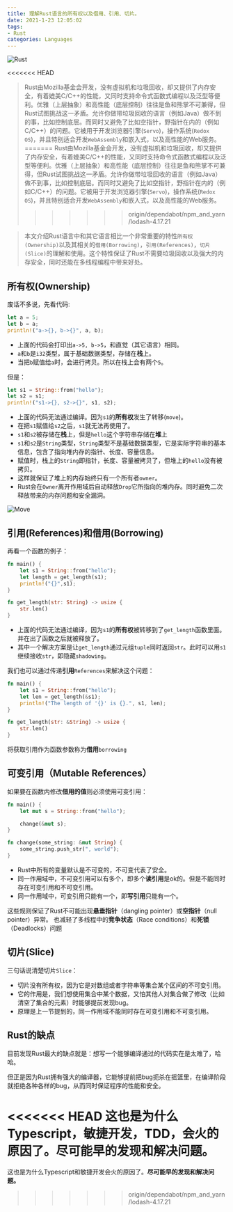 ```yaml
---
title: 理解Rust语言的所有权以及借用、引用、切片。
date: 2021-1-23 12:05:02
tags:
- Rust
categories: Languages
---
```


![Rust](https://www.rust-lang.org/static/images/rust-logo-blk.svg)

<<<<<<< HEAD
> Rust由Mozilla基金会开发，没有虚拟机和垃圾回收，却又提供了内存安全，有着媲美C/C++的性能，又同时支持命令式函数式编程以及泛型等便利。优雅（上层抽象）和高性能（底层控制）往往是鱼和熊掌不可兼得，但Rust试图挑战这一矛盾。允许你做带垃圾回收的语言（例如Java）做不到的事，比如控制底层。而同时又避免了比如空指针，野指针在内的（例如C/C++）的问题。它被用于开发浏览器引擎(`Servo`)，操作系统(`Redox OS`)，并且特别适合开发`WebAssembly`和嵌入式，以及高性能的Web服务。
=======
> Rust由Mozilla基金会开发，没有虚拟机和垃圾回收，却又提供了内存安全，有着媲美C/C++的性能，又同时支持命令式函数式编程以及泛型等便利。优雅（上层抽象）和高性能（底层控制）往往是鱼和熊掌不可兼得，但Rust试图挑战这一矛盾。允许你做带垃圾回收的语言（例如Java）做不到事，比如控制底层。而同时又避免了比如空指针，野指针在内的（例如C/C++）的问题。它被用于开发浏览器引擎(`Servo`)，操作系统(`Redox OS`)，并且特别适合开发`WebAssembly`和嵌入式，以及高性能的Web服务。
>>>>>>> origin/dependabot/npm_and_yarn/lodash-4.17.21

> 本文介绍Rust语言中和其它语言相比一个非常重要的特性`所有权(Ownership)`以及其相关的`借用(Borrowing)`，`引用(References)`，`切片(Slice)`的理解和使用。这个特性保证了Rust不需要垃圾回收以及强大的内存安全，同时还能在多线程编程中带来好处。

<!--more-->

## 所有权(Ownership)

废话不多说，先看代码:

```Rust
let a = 5;
let b = a;
println!("a->{}, b->{}", a, b);
```
- 上面的代码会打印出`a->5, b->5`，和直觉（其它语言）相同。
- `a`和`b`是`i32`类型，属于基础数据类型，存储在**栈**上。
- 当把`b`赋值给`a`时，会进行拷贝。所以在栈上会有两个`5`。

但是：

```Rust
let s1 = String::from("hello");
let s2 = s1;
println!("s1->{}, s2->{}", s1, s2);
```

- 上面的代码无法通过编译。因为`s1`的**所有权**发生了转移(`move`)。
- 在把`s1`赋值给`s2`之后，`s1`就无法再使用了。
- `s1`和`s2`被存储在**栈**上，但是`hello`这个字符串存储在**堆**上
- `s1`和`s2`是`String`类型，`String`类型不是基础数据类型，它是实际字符串的基本信息，包含了指向堆内存的指针、长度、容量信息。
- 赋值时，栈上的`String`即指针，长度、容量被拷贝了，但堆上的`hello`没有被拷贝。
- 这样就保证了堆上的内存始终只有一个所有者`owner`。
- Rust会在`Owner`离开作用域后自动释放`Drop`它所指向的堆内存。同时避免二次释放带来的内存问题和安全漏洞。

![Move](https://doc.rust-lang.org/book/img/trpl04-04.svg)

## 引用(References)和借用(Borrowing)

再看一个函数的例子：

```Rust
fn main() {
    let s1 = String::from("hello");
    let length = get_length(s1);
    println!("{}",s1);
}

fn get_length(str: String) -> usize {
    str.len()
}
```
- 上面的代码无法通过编译，因为`s1`的**所有权**被转移到了`get_length`函数里面。并在出了函数之后就被释放了。
- 其中一个解决方案是让`get_length`通过元组`tuple`同时返回`str`。此时可以用`s1`继续接收`str`，即隐藏`shadowing`。

我们也可以通过传递**引用**`References`来解决这个问题：

```Rust
fn main() {
    let s1 = String::from("hello");
    let len = get_length(&s1);
    println!("The length of '{}' is {}.", s1, len);
}

fn get_length(str: &String) -> usize {
    str.len()
}
```

将获取引用作为函数参数称为**借用**`borrowing`

## 可变引用（Mutable References）

如果要在函数内修改**借用的值**则必须使用可变引用：

```Rust
fn main() {
    let mut s = String::from("hello");

    change(&mut s);
}

fn change(some_string: &mut String) {
    some_string.push_str(", world");
}
```

- Rust中所有的变量默认是不可变的，不可变代表了安全。
- 同一作用域中，不可变引用可以有多个，即多个**读引用**是ok的。但是不能同时存在可变引用和不可变引用。
- 同一作用域中，可变引用只能有一个，即**写引用**只能有一个。

这些规则保证了Rust不可能出现**悬垂指针**（dangling pointer）或**空指针**（null pointer）异常。
也减轻了多线程中的**竞争状态**（Race conditions）和**死锁**（Deadlocks）问题

## 切片(Slice)

三句话说清楚切片`Slice`：

- 切片没有所有权，因为它是对数组或者字符串等集合某个区间的不可变引用。
- 它的作用是，我们想使用集合中某个数据，又怕其他人对集合做了修改（比如清空了集合的元素）时能够提前发现bug。
- 原理是上一节提到的，同一作用域不能同时存在可变引用和不可变引用。

## Rust的缺点

目前发现Rust最大的缺点就是：想写一个能够编译通过的代码实在是太难了，哈哈。

但正是因为Rust拥有强大的编译器，它能够提前把bug扼杀在摇篮里，在编译阶段就拒绝各种各样的bug，从而同时保证程序的性能和安全。

<<<<<<< HEAD
这也是为什么Typescript，敏捷开发，TDD，会火的原因了。**尽可能早的发现和解决问题。**
=======
这也是为什么Typescript和敏捷开发会火的原因了。**尽可能早的发现和解决问题。**
>>>>>>> origin/dependabot/npm_and_yarn/lodash-4.17.21
